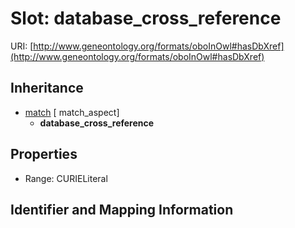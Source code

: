 # Slot: database_cross_reference

URI: [http://www.geneontology.org/formats/oboInOwl#hasDbXref](http://www.geneontology.org/formats/oboInOwl#hasDbXref)




## Inheritance

* [match](match.md) [ match_aspect]
    * **database_cross_reference**



## Properties

 * Range: CURIELiteral



## Identifier and Mapping Information





